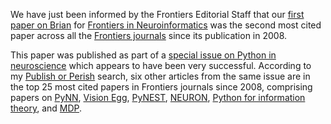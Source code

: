 <html><body><p>We have just been informed by the Frontiers Editorial Staff that our <a href="http://www.frontiersin.org/neuroinformatics/10.3389/neuro.11/005.2008/abstract">first paper on Brian</a> for <a href="http://www.frontiersin.org/neuroinformatics">Frontiers in Neuroinformatics</a> was the second most cited paper across all the <a href="http://www.frontiersin.org/">Frontiers journals</a> since its publication in 2008.

This paper was published as part of a <a href="http://www.frontiersin.org/neuroinformatics/specialtopics/python_in_neuroscience/8">special issue on Python in neuroscience</a> which appears to have been very successful. According to my <a href="http://www.harzing.com/pop.htm">Publish or Perish</a> search, six other articles from the same issue are in the top 25 most cited papers in Frontiers journals since 2008, comprising papers on <a href="http://www.frontiersin.org/neuroinformatics/10.3389/neuro.11.011.2008/abstract">PyNN</a>, <a href="http://www.frontiersin.org/neuroinformatics/10.3389/neuro.11.004.2008/abstract">Vision Egg</a>, <a href="http://www.frontiersin.org/neuroinformatics/10.3389/neuro.11.012.2008/abstract">PyNEST</a>, <a href="http://www.frontiersin.org/neuroinformatics/10.3389/neuro.11.001.2009/abstract">NEURON</a>, <a href="http://www.frontiersin.org/neuroinformatics/10.3389/neuro.11.004.2009/abstract">Python for information theory</a>, and <a href="http://www.frontiersin.org/neuroinformatics/10.3389/neuro.11.008.2008/abstract">MDP</a>.</p></body></html>